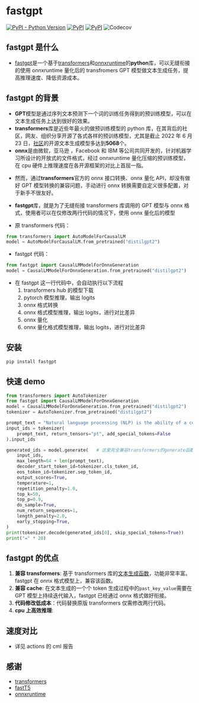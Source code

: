 # fastgpt

[![PyPI - Python Version](https://img.shields.io/pypi/pyversions/fastgpt.svg)](https://pypi.org/project/fastgpt/)
[![PyPI](https://img.shields.io/pypi/v/fastgpt.svg)](https://pypi.org/project/fastgpt/)
[![PyPI](https://img.shields.io/pypi/dw/fastgpt)](https://pypi.org/project/fastgpt/#description)
![Codecov](https://img.shields.io/codecov/c/github/LowinLi/fastgpt)

## fastgpt 是什么

- [fastgpt](https://github.com/LowinLi/fastgpt)是一个基于[transformers](https://github.com/huggingface/transformers)和[onnxruntime](https://github.com/microsoft/onnxruntime)的**python**库，可以无缝衔接的使用 onnxruntime 量化后的 transfromers GPT 模型做文本生成任务，提高推理速度、降低资源成本。

## fastgpt 的背景

- **GPT**模型是通过序列文本预测下一个词的训练任务得到的预训练模型，可以在文本生成任务上达到很好的效果。
- **transformers**库是近些年最火的做预训练模型的 python 库，在其背后的社区，网友、组织分享开源了各式各样的预训练模型，尤其是截止 2022 年 6 月 23 日，[社区](https://huggingface.co/models?pipeline_tag=text-generation&sort=downloads)的开源文本生成模型多达到**5068**个。
- **onnx**是由微软，亚马逊 ，Facebook 和 IBM 等公司共同开发的，针对机器学习所设计的开放式的文件格式，经过 onnxruntime 量化压缩的预训练模型，在 cpu 硬件上推理速度在各开源框架的对比上首屈一指。

* 然而，通过**transformers**官方的 onnx 接口转换、onnx 量化 API，却没有做好 GPT 模型转换的兼容问题，手动进行 onnx 转换需要自定义很多配置，对于新手不很友好。

- **fastgpt**库，就是为了无缝衔接 transformers 库调用的 GPT 模型与 onnx 格式，使用者可以在仅修改两行代码的情况下，使用 onnx 量化后的模型

* 原 transformers 代码：

```python
from transformers import AutoModelForCausalLM
model = AutoModelForCausalLM.from_pretrained("distilgpt2")
```

- fastgpt 代码：

```python
from fastgpt import CausalLMModelForOnnxGeneration
model = CausalLMModelForOnnxGeneration.from_pretrained("distilgpt2")
```

- 在 fastgpt 这一行代码中，会自动执行以下流程
  1. transformers hub 的模型下载
  2. pytorch 模型推理，输出 logits
  3. onnx 格式转换
  4. onnx 格式模型推理，输出 logits，进行对比差异
  5. onnx 量化
  6. onnx 量化格式模型推理，输出 logits，进行对比差异

## 安装

```bash
pip install fastgpt
```

## 快速 demo

```python
from transformers import AutoTokenizer
from fastgpt import CausalLMModelForOnnxGeneration
model = CausalLMModelForOnnxGeneration.from_pretrained("distilgpt2")
tokenizer = AutoTokenizer.from_pretrained("distilgpt2")

prompt_text = "Natural language processing (NLP) is the ability of a computer program to understand human language as it is spoken and written"
input_ids = tokenizer(
    prompt_text, return_tensors="pt", add_special_tokens=False
).input_ids

generated_ids = model.generate(   # 这里完全兼容transformers的generate函数
    input_ids,
    max_length=64 + len(prompt_text),
    decoder_start_token_id=tokenizer.cls_token_id,
    eos_token_id=tokenizer.sep_token_id,
    output_scores=True,
    temperature=1,
    repetition_penalty=1.0,
    top_k=50,
    top_p=0.9,
    do_sample=True,
    num_return_sequences=1,
    length_penalty=2.0,
    early_stopping=True,
)
print(tokenizer.decode(generated_ids[0], skip_special_tokens=True))
print("=" * 20)
```

## fastgpt 的优点

1. **兼容 transformers**: 基于 transformers 库的[文本生成函数](https://github.com/huggingface/transformers/blob/v4.20.1/src/transformers/generation_utils.py#L845)，功能非常丰富。fastgpt 在 onnx 格式模型上，兼容该函数。
2. **兼容 cache**: 在文本生成的一个个 token 生成过程中的`past_key_value`需要在 GPT 模型上持续迭代输入，fastgpt 已经通过 onnx 格式做好衔接。
3. **代码修改低成本**：代码替换原版 transformers 仅需修改两行代码。
4. **cpu 上高效推理**:

## 速度对比

- 详见 actions 的 cml 报告

## 感谢

+ [transformers](https://github.com/huggingface/transformers)
+ [fastT5](https://github.com/Ki6an/fastT5)
+ [onnxruntime](https://github.com/microsoft/onnxruntime)
